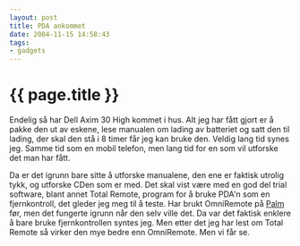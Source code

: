 ```yaml
---
layout: post
title: PDA ankommet
date: 2004-11-15 14:58:43
tags:
- gadgets
---
```


{{ page.title }}
================

Endelig så har Dell Axim 30 High kommet i hus. Alt jeg har fått gjort er å pakke den ut av eskene, lese manualen om lading av batteriet og satt den til lading, der skal den stå i 8 timer får jeg kan bruke den. Veldig lang tid synes jeg. Samme tid som en mobil telefon, men lang tid for en som vil utforske det man har fått.

Da er det igrunn bare sitte å utforske manualene, den ene er faktisk utrolig tykk, og utforske CDen som er med. Det skal vist være med en god del trial software, blant annet Total Remote, program for å bruke PDA'n som en fjernkontroll, det gleder jeg meg til å teste. Har brukt OmniRemote på <a href="http://www.palmone.com">Palm</a> før, men det fungerte igrunn når den selv ville det. Da var det faktisk enklere å bare bruke fjernkontrollen syntes jeg. Men etter det jeg har lest om Total Remote så virker den mye bedre enn OmniRemote. Men vi får se.